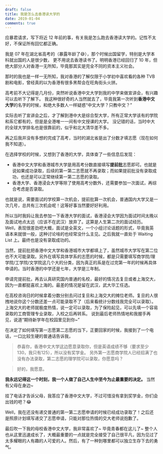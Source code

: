 ```yaml
---
draft: false
title: 我是怎么去香港读大学的
date: 2019-01-04
comments: true
---
```


应暴君请求，写下将近 12 年前的事，有关我是怎么跑去香港读大学的。记性不太好，不保证所有回忆都正确。

我是 07 年在湖北省高考的（暴露年龄了😅），那个时候出国留学，特别是大学本科就出国的人是很少数，
更不用说去香港读书了。明明香港已经回归了 10 年，但绝大部分人对香港一无所知，毕竟那其实是完全不同的资本主义社会。

那时的我也是一样一无所知，我对香港的了解仅限于小学初中喜欢看的各种 TVB 剧和电影，曾经真的以为香港有很多黑帮会在旺角街头火拼。

高考前不大记得是几月份，突然听说香港中文大学到我的中学来做宣讲会，有兴趣可以去听下了解下。
我这种很好奇的人当然就去了，毕竟我第一次听到**香港中文大学**的名字的时候，和绝大多数人一样疑惑“中文大学？只教中文？”

实际去听了宣讲会之后，才了解到港中大是综合型大学，所有正常大学该有的学院和系它都有的，但是是全港唯一一间有中文授课的大学。
没记错的话，当时中大的全球大学排名也是很靠前的，似乎和北大清华差不多。

再之后我并没有多想的完成了高考，当时的湖北省是出了分数才填志愿（现在如何我不知道）。

在选择学校的时候，又想到了香港的大学，具体查了一些信息后发现：
- 香港中文大学和香港城市大学是用高考分数直接填写**提前批**志愿即可。也就是说如果成功录取，后续的第一第二志愿就不再录取；而如果提前批没有录取成功，也还是可以正常继续第一第二志愿的录取。
- 香港大学、香港浸会大学等除了使用高考分数外，还需要参加一次面试，再综合考虑是否录取。

也就是说，需要面试的学校算一次机会，提前批算一次机会，普通国内大学又是一次几号，总共有三次机会呢！这等好事当然要好好利用。

所以当时我妈让我去参加一下香港大学的面试，香港浸会大学因为面试时间太晚以及面试地点太远（应该不在武汉）放弃了。这算是人生第二次的面试经历。
Well，表现很差劲吧大概，面试是全英文，一个小组讨论话题的形式，毕竟我英语本来就很一般，这种讨论啥的也经常没什么主见。之后我就一直处于 Waiting List 上。最终也是没有录取成功的。

当然，提前批把香港中文大学和香港城市大学都填上了，虽然城市大学写在第二位也不大可能录取。另外在填写具体学系的志愿的时候，都是只需要填写商学院/理学院/工学院/文学院这几个大的分类，因为真正的系是在过完第一年的时候再具体申请的。当时香港的中学还是七年，大学是三年制。

申请完提前批，再去认真研究国内普通的名校，最好的情况去复旦或者上海交大，因为一直都挺喜欢上海的。最差的情况是留在武汉，武大华工任选。

在高校咨询日的时候拿着分数分别去问过复旦和上海交大的摊位老师。复旦的人很拽地说你这个分数还差一点可能录取不了（后来看统计分数线我完全可以录取）。
上海交大的老师就极度热情，说一定可以录取，为了保险起见，可以先填一个容易录取的工商管理专业录取，入校之后再转系。
说到最后老师热情地和我握手再见，说道“期待新学年在校园里见到你~”

在决定了如何填写第一志愿第二志愿的当下，正要回家的时候，我接到了一个电话，一口比较生硬的普通话告诉我，
> 恭喜你，香港中文大学这边愿意录取你，但是英语成绩不够（要求至少130，我只有125），所以没有奖学金。
> 另外第一志愿商学院人已经招满了也没有办法录取，第二志愿的理学院可以录取，你愿意吗？

> 好的，我愿意。

**我永远记得这一个时刻，我一个人做了自己人生中至今为止最重要的决定。** 当然有父母在身边~

挂了电话才告诉父母，我答应了香港中文大学，不过可惜没有拿到奖学金，你们会出钱的吧？😂

Well，我在还没有递交普通的第一第二志愿申请的时候已经成功录取了！之后还是照原计划填写递交了志愿申请，只能对那位热情的交大老师说抱歉了。

最后吹一下我的母校香港中文大学，我非常喜欢了~ 毕竟青春都在这儿了~
整个人也从这里迅速成长了，大概最重要的一点就是完全接受了自己很平凡，因为见过了太多耀眼的人有趣的人可爱的人。然后，有了一种到哪里都可以独立生存下去的勇气。
